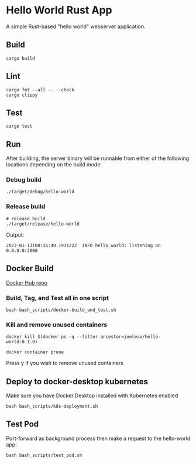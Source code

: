 # Hello World Rust App

A simple Rust-based "hello world" webserver application.

## Build

```shell
cargo build
```

## Lint

```shell
cargo fmt --all -- --check
cargo clippy
```

## Test

```shell
cargo test
```

## Run

After building, the server binary will be runnable from either of the following locations depending on the build mode:

### Debug build
```shell
./target/debug/hello-world
```

### Release build
```shell
# release build
./target/release/hello-world
```

Output:
```shell
2023-01-13T00:35:49.193122Z  INFO hello_world: listening on 0.0.0.0:3000
```

## Docker Build

[Docker Hub repo](https://hub.docker.com/r/joeleav/hello-world)

### Build, Tag, and Test all in one script
```shell
bash bash_scripts/docker-build_and_test.sh
```

### Kill and remove unused containers
```shell
docker kill $(docker ps -q --filter ancestor=joeleav/hello-world:0.1.0)
```
```shell
docker container prune
```
Press y if you wish to remove unused containers

## Deploy to docker-desktop kubernetes

Make sure you have Docker Desktop installed with Kubernetes enabled

```shell
bash bash_scripts/k8s-deployment.sh
```
## Test Pod

Port-forward as background process then make a request to the hello-world app:
```shell
bash bash_scripts/test_pod.sh
```



